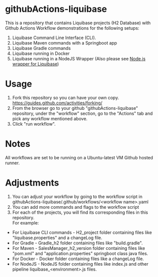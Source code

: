 # githubActions-liquibase

This is a repository that contains Liquibase projects (H2 Database) with Github Actions Workflow demonstrations for the following setups:
1. Liquibase Command Line Interface (CLI). 
2. Liquibase Maven commands with a Springboot app
3. Liquibase Gradle commands
4. Liquibase running in Docker
5. Liquibase running in a NodeJS Wrapper (Also please see <a href="https://www.npmjs.com/package/liquibase" target="_blank">Node.js wrapper for Liquibase</a>)

# Usage
1. Fork this repository so you can have your own copy. https://guides.github.com/activities/forking/
2. From the browser go to your github "githubActions-liquibase" repository, under the "workflow" section, go to the "Actions" tab and pick any workflow mentioned above.
3. Click "run workflow".

# Notes
All workflows are set to be running on a Ubuntu-latest VM Github hosted runner.

# Adjustments
1. You can adjust your workflow by going to the workflow script in githubActions-liquibase/.github/workflows/&lt;workflow name&gt;.yaml
2. You can add more commands and flags to the workflow script
3. For each of the projects, you will find its corresponding files in this repository.  
For example: <br />
 - For Liquibase CLI commands - H2_project folder containing files like "liquibase.properties" and a changeLog file.<br />
 - For Gradle - Gradle_h2 folder containing files like "build.gradle".<br />
 - For Maven - SalesManager_h2_version folder containing files like "pom.xml" and "application.properties" springboot class java files.<br />
 - For Docker - Docker folder containing files like a changeLog file.
 - For NodeJS - NodeJS folder containing files like index.js and other pipeline liquibase_&lt;environment&gt;.js files.

